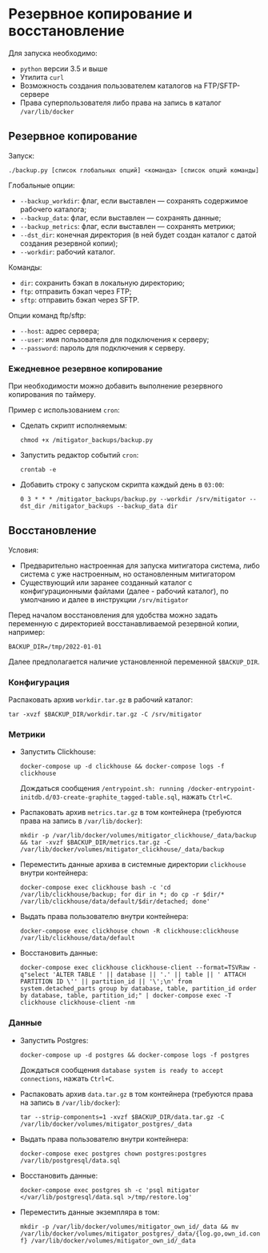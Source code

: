 # Резервное копирование и восстановление

Для запуска необходимо:
* `python` версии 3.5 и выше
* Утилита `curl`
* Возможность создания пользователем каталогов на FTP/SFTP-сервере
* Права суперпользователя либо права на запись в каталог `/var/lib/docker`

## Резервное копирование

Запуск:

`./backup.py [список глобальных опций] <команда> [список опций команды]`

Глобальные опции:

* `--backup_workdir`: флаг, если выставлен — сохранять содержимое рабочего каталога;
* `--backup_data`: флаг, если выставлен — сохранять данные;
* `--backup_metrics`: флаг, если выставлен — сохранять метрики;
* `--dst_dir`: конечная директория (в ней будет создан каталог с датой создания резервной копии);
* `--workdir`: рабочий каталог.

Команды:

* `dir`: сохранить бэкап в локальную директорию;
* `ftp`: отправить бэкап через FTP;
* `sftp`: отправить бэкап через SFTP.

Опции команд ftp/sftp:

* `--host`: адрес сервера;
* `--user`: имя пользователя для подключения к серверу;
* `--password`: пароль для подключения к серверу.

### Ежедневное резервное копирование

При необходимости можно добавить выполнение резервного копирования по таймеру.

Пример с использованием `cron`:

* Сделать скрипт исполняемым:

  `chmod +x /mitigator_backups/backup.py`

* Запустить редактор событий `cron`:

  `crontab -e`

* Добавить строку с запуском скрипта каждый день в `03:00`:

  `0 3 * * * /mitigator_backups/backup.py --workdir /srv/mitigator --dst_dir /mitigator_backups --backup_data dir`

## Восстановление

Условия:
* Предварительно настроенная для запуска митигатора система, либо система с уже настроенным, но остановленным митигатором
* Существующий или заранее созданный каталог с конфигурационными файлами (далее - рабочий каталог), по умолчанию и далее в инструкции `/srv/mitigator`

Перед началом восстановления для удобства можно задать переменную с директорией восстанавливаемой резервной копии, например:

`BACKUP_DIR=/tmp/2022-01-01`

Далее предполагается наличие установленной переменной `$BACKUP_DIR`.

### Конфигурация

Распаковать архив `workdir.tar.gz` в рабочий каталог:

`tar -xvzf $BACKUP_DIR/workdir.tar.gz -C /srv/mitigator`

### Метрики

* Запустить Clickhouse:

  `docker-compose up -d clickhouse && docker-compose logs -f clickhouse`

  Дождаться сообщения `/entrypoint.sh: running /docker-entrypoint-initdb.d/03-create-graphite_tagged-table.sql`, нажать `Ctrl+C`.

* Распаковать архив `metrics.tar.gz` в том контейнера (требуются права на запись в `/var/lib/docker`):

  `mkdir -p /var/lib/docker/volumes/mitigator_clickhouse/_data/backup && tar -xvzf $BACKUP_DIR/metrics.tar.gz -C /var/lib/docker/volumes/mitigator_clickhouse/_data/backup`

* Переместить данные архива в системные директории `clickhouse` внутри контейнера:

  `docker-compose exec clickhouse bash -c 'cd /var/lib/clickhouse/backup; for dir in *; do cp -r $dir/* /var/lib/clickhouse/data/default/$dir/detached; done'`

* Выдать права пользователю внутри контейнера:

  `docker-compose exec clickhouse chown -R clickhouse:clickhouse /var/lib/clickhouse/data/default`

* Восстановить данные:

  `docker-compose exec clickhouse clickhouse-client --format=TSVRaw -q"select 'ALTER TABLE ' || database || '.' || table || ' ATTACH PARTITION ID \'' || partition_id || '\';\n' from system.detached_parts group by database, table, partition_id order by database, table, partition_id;" | docker-compose exec -T clickhouse clickhouse-client -nm`

### Данные

* Запустить Postgres:

  `docker-compose up -d postgres && docker-compose logs -f postgres`

  Дождаться сообщения `database system is ready to accept connections`, нажать `Ctrl+C`.

* Распаковать архив `data.tar.gz` в том контейнера (требуются права на запись в `/var/lib/docker`):

  `tar --strip-components=1 -xvzf $BACKUP_DIR/data.tar.gz -C /var/lib/docker/volumes/mitigator_postgres/_data`

* Выдать права пользователю внутри контейнера:

  `docker-compose exec postgres chown postgres:postgres /var/lib/postgresql/data.sql`

* Восстановить данные:

  `docker-compose exec postgres sh -c 'psql mitigator </var/lib/postgresql/data.sql >/tmp/restore.log'`

* Переместить данные экземпляра в том:

  `mkdir -p /var/lib/docker/volumes/mitigator_own_id/_data && mv /var/lib/docker/volumes/mitigator_postgres/_data/{log.go,own_id.conf} /var/lib/docker/volumes/mitigator_own_id/_data`
